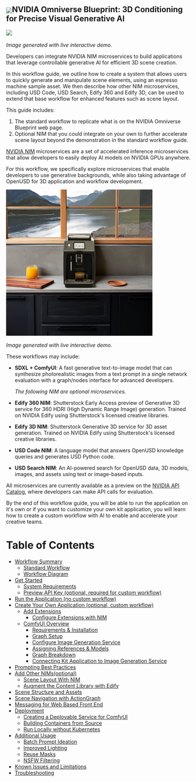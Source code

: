 <h2><img align="center" src="https://github.com/user-attachments/assets/cbe0d62f-c856-4e0b-b3ee-6184b7c4d96f">NVIDIA Omniverse Blueprint: 3D Conditioning for Precise Visual Generative AI</h2>

<img src="images/kitchen_options.gif" width="400">

*Image generated with live interactive demo.*

Developers can integrate NVIDIA NIM microservices to build applications that leverage controllable generative AI for efficient 3D scene creation.

In this workflow guide, we outline how to create a system that allows users to quickly generate and manipulate scene elements, using an espresso machine sample asset. We then describe how other NIM microservices, including USD Code, USD Search, Edify 360 and Edify 3D, can be used to extend that base workflow for enhanced features such as scene layout. 

This guide includes:

1. The standard workflow to replicate what is on the NVIDIA Omniverse Blueprint web page.  
2. Optional NIM that you could integrate on your own to further accelerate scene layout beyond the demonstration in the standard workflow guide.

[NVIDIA NIM](https://www.nvidia.com/en-us/ai/) microservices are a set of accelerated inference microservices that allow developers to easily deploy AI models on NVIDIA GPUs anywhere.

For this workflow, we specifically explore microservices that enable developers to use generative backgrounds, while also taking advantage of OpenUSD for 3D application and workflow development. 

<img src="images/brutalist.png" width="400">

*Image generated with live interactive demo.*

These workflows may include:

* **SDXL \+ ComfyUI**: A fast generative text-to-image model that can synthesize photorealistic images from a text prompt in a single network evaluation with a graph/nodes interface for advanced developers.  

   *The following NIM are optional microservices.*
* **Edify 360 NIM**: Shutterstock Early Access preview of Generative 3D service for 360 HDRI (High Dynamic Range Image) generation. Trained on NVIDIA Edify using Shutterstock's licensed creative libraries.  
* **Edify 3D NIM**: Shutterstock Generative 3D service for 3D asset generation. Trained on NVIDIA Edify using Shutterstock's licensed creative libraries.  
* **USD Code NIM**: A  language model that answers OpenUSD knowledge queries and generates USD Python code.  
* **USD Search NIM**: An AI-powered search for OpenUSD data, 3D models, images, and assets using text or image-based inputs.


All microservices are currently available as a preview on the [NVIDIA API Catalog](https://build.nvidia.com/explore/discover/), where developers can make API calls for evaluation.

By the end of this workflow guide, you will be able to run the application on it's own or if you want to customize your own kit application, you will learn how to create a custom workflow with AI to enable and accelerate your creative teams.

# Table of Contents 
- [Workflow Summary](./blueprint_guide/workflow.md)
  - [Standard Workflow](./blueprint_guide/workflow.md/#standard_workflow)
  - [Workflow Diagram](./blueprint_guide/workflow.md/#workflow_diagram)
- [Get Started](./blueprint_guide/get_started.md)
  - [System Requirements](./blueprint_guide/get_started.md/#system_requirements)
  - [Preview API Key (optional, required for custom workflow)](./blueprint_guide/api_key.md)
- [Run the Application (no custom workflow)](./blueprint_guide/customize_app.md)
- [Create Your Own Application (optional, custom workflow)](./blueprint_guide/create_app.md)
  - [Add Extensions](./blueprint_guide/add_ext.md)
    - [Configure Extensions with NIM](./blueprint_guide/config_ext.md)
  - [ComfyUI Overview](./blueprint_guide/comfyui.md)
    - [Requirements & Installation](./blueprint_guide/comfyui_install.md)
    - [Graph Setup](./blueprint_guide/comfyui_graph_setup.md)
    - [Configure Image Generation Service](./blueprint_guide/config_img_srv.md)
    - [Assigning References & Models](./blueprint_guide/assign_models_refs.md)
    - [Graph Breakdown](./blueprint_guide/graph_breakdown.md)
    - [Connecting Kit Application to Image Generation Service](./blueprint_guide/connect_comfyui_app.md)
- [Prompting Best Practices](./blueprint_guide/prompt_bp.md)
- [Add Other NIMs(optional)](./blueprint_guide/opt_nims.md)
  - [Scene Layout With NIM](./blueprint_guide/scene_layout.md)
  - [Augment the Content Library with Edify](./blueprint_guide/content_library.md)
- [Scene Structure and Assets](./blueprint_guide/scene_struc.md)
- [Scene Navigation with ActionGraph](./blueprint_guide/scene_nav.md)
- [Messaging for Web Based Front End](./blueprint_guide/messaging_web.md)
- [Deployment](./blueprint_guide/deployment.md)
  - [Creating a Deployable Service for ComfyUI](./blueprint_guide/deployable_srv.md)
  - [Building Containers from Source](./blueprint_guide/containers_source.md)
  - [Run Locally without Kubernetes](./blueprint_guide/run_without_kubernetes.md)
- [Additional Usage](./blueprint_guide/addtl_uses.md)
  - [Batch Prompt Ideation](./blueprint_guide/addtl_uses.md/#batch-prompt-ideation)
  - [Improved Lighting](./blueprint_guide/improve_lighting.md)
  - [Reuse Masks](./blueprint_guide/reuse_masks.md)
  - [NSFW Filtering](./blueprint_guide/nsfw_filters.md)
- [Known Issues and Limitations](./blueprint_guide/known_issues.md)
- [Troubleshooting](./blueprint_guide/troubleshooting.md)
